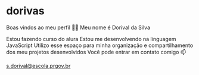 # dorivas

Boas vindos ao meu perfil 💙💙
Meu nome é Dorival da Silva

Estou fazendo curso do alura 
Estou me desenvolvendo na linguagem JavaScript
Utilizo esse espaço para minha organização e compartilhamento dos meu projetos desenvolvidos
Você pode entrar em contato comigo 📫

s.dorival@escola.prgov.br
